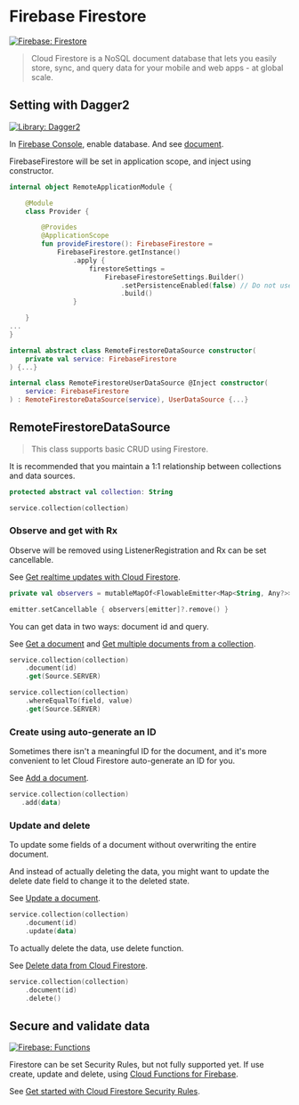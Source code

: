# Firebase Firestore
[![Firebase: Firestore](https://img.shields.io/badge/Firebase-Firestore-yellow.svg)](https://firebase.google.com/products/firestore/)
> Cloud Firestore is a NoSQL document database that lets you easily store, sync, and query data for your mobile and web apps - at global scale.

## Setting with Dagger2
[![Library: Dagger2](https://img.shields.io/badge/Library-Dagger2-orange.svg)](https://dagger.dev)

In [Firebase Console](https://console.firebase.google.com/), enable database. And see [document](https://firebase.google.com/docs/firestore/quickstart?authuser=0).

FirebaseFirestore will be set in application scope, and inject using constructor.
```kotlin
internal object RemoteApplicationModule {

    @Module
    class Provider {

        @Provides
        @ApplicationScope
        fun provideFirestore(): FirebaseFirestore =
            FirebaseFirestore.getInstance()
                .apply {
                    firestoreSettings =
                        FirebaseFirestoreSettings.Builder()
                            .setPersistenceEnabled(false) // Do not use persistence. Cache will be implemented directly.
                            .build()
                }

    }
...
}

internal abstract class RemoteFirestoreDataSource constructor(
    private val service: FirebaseFirestore
) {...}

internal class RemoteFirestoreUserDataSource @Inject constructor(
    service: FirebaseFirestore
) : RemoteFirestoreDataSource(service), UserDataSource {...}
```

## RemoteFirestoreDataSource
> This class supports basic CRUD using Firestore.

It is recommended that you maintain a 1:1 relationship between collections and data sources.
```kotlin
protected abstract val collection: String

service.collection(collection)
```

### Observe and get with Rx
Observe will be removed using ListenerRegistration and Rx can be set cancellable.

See [Get realtime updates with Cloud Firestore](https://firebase.google.com/docs/firestore/query-data/listen?authuser=0).
```kotlin
private val observers = mutableMapOf<FlowableEmitter<Map<String, Any?>>, ListenerRegistration>()

emitter.setCancellable { observers[emitter]?.remove() }
```

You can get data in two ways: document id and query.

See [Get a document](https://firebase.google.com/docs/firestore/query-data/get-data?authuser=0#get_a_document)
and [Get multiple documents from a collection](https://firebase.google.com/docs/firestore/query-data/get-data?authuser=0#get_multiple_documents_from_a_collection).

```kotlin
service.collection(collection)
    .document(id)
    .get(Source.SERVER)

service.collection(collection)
    .whereEqualTo(field, value)
    .get(Source.SERVER)
```

### Create using auto-generate an ID
Sometimes there isn't a meaningful ID for the document,
and it's more convenient to let Cloud Firestore auto-generate an ID for you.

See [Add a document](https://firebase.google.com/docs/firestore/manage-data/add-data?authuser=0#add_a_document).
```kotlin
service.collection(collection)
   .add(data)
```

### Update and delete
To update some fields of a document without overwriting the entire document.

And instead of actually deleting the data, you might want to update the delete date field to change it to the deleted state.

See [Update a document](https://firebase.google.com/docs/firestore/manage-data/add-data?authuser=0#update-data).
```kotlin
service.collection(collection)
    .document(id)
    .update(data)
```

To actually delete the data, use delete function.

See [Delete data from Cloud Firestore](https://firebase.google.com/docs/firestore/manage-data/delete-data?authuser=0).
```kotlin
service.collection(collection)
    .document(id)
    .delete()
```

## Secure and validate data
[![Firebase: Functions](https://img.shields.io/badge/Firebase-Functions-yellow.svg)](https://firebase.google.com/products/functions/)

Firestore can be set Security Rules, but not fully supported yet.
If use create, update and delete, using [Cloud Functions for Firebase](https://firebase.google.com/docs/functions?authuser=0).

See [Get started with Cloud Firestore Security Rules](https://firebase.google.com/docs/firestore/security/get-started?authuser=0).
